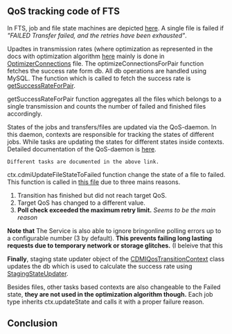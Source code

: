 ## QoS tracking code of FTS 

In FTS, job and file state machines are depicted [here](https://fts3-docs.web.cern.ch/fts3-docs/docs/state_machine.html). A single file is failed if *"FAILED Transfer failed, and the retries have been exhausted"*. 

Upadtes in transmission rates (where optimization as represented in the docs with optimization algorithm [here](https://fts3-docs.web.cern.ch/fts3-docs/docs/optimizer/optimizer.html) mainly is done in [OptimizerConnections](https://gitlab.cern.ch/fts/fts3/-/blob/develop/src/server/services/optimizer/OptimizerConnections.cpp#L160) file. The optimizeConnectionsForPair function fetches the success rate form db. All db operations are handled using MySQL. The function which is called to fetch the success rate is [getSuccessRateForPair](https://gitlab.cern.ch/fts/fts3/-/blob/develop/src/db/mysql/OptimizerDataSource.cpp#L285). 

getSuccessRateForPair function aggregates all the files which belongs to a single transmission and counts the number of failed and finished files accordingly. 

States of the jobs and transfers/files are updated via the QoS-daemon. In this daemon, contexts are responsible for tracking the states of different jobs. While tasks are updating the states for different states inside contexts. Detailed documentation of the QoS-daemon is [here](https://fts3-docs.web.cern.ch/fts3-docs/docs/qos-service/qos-service.html). 

`Different tasks are documented in the above link.`

ctx.cdmiUpdateFileStateToFailed function change the state of a file to failed. This function is called in [this file](https://gitlab.cern.ch/fts/fts3/-/blob/develop/src/qos-daemon/task/CDMIPollTask.cpp#L61) due to three mains reasons. 

1. Transition has finished but did not reach target QoS.
2. Target QoS has changed to a different value.
3. **Poll check exceeded the maximum retry limit.** *Seems to be the main reason*

**Note that** The Service is also able to ignore bringonline polling errors up to a configurable number (3 by default). **This prevents failing long lasting requests due to temporary network or storage glitches.** (I beleive that this 

**Finally**, staging state updater object of the [CDMIQosTransitionContext](https://gitlab.cern.ch/fts/fts3/-/blob/develop/src/qos-daemon/context/CDMIQosTransitionContext.h#L38) class updates the db which is used to calculate the success rate using [StagingStateUpdater](https://gitlab.cern.ch/fts/fts3/-/blob/develop/src/qos-daemon/state/StagingStateUpdater.h#L84).

Besides files, other tasks based contexts are also changeable to the Failed state, **they are not used in the optimization algorithm though.** Each job type inherits ctx.updateState and calls it with a proper failure reason. 

## Conclusion 





